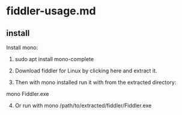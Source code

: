 # fiddler-usage.md

## install 

Install mono:

1. sudo apt install mono-complete

2. Download fiddler for Linux by clicking here and extract it.

3. Then with mono installed run it with from the extracted directory:

mono Fiddler.exe

4. Or run with mono /path/to/extracted/fiddler/Fiddler.exe